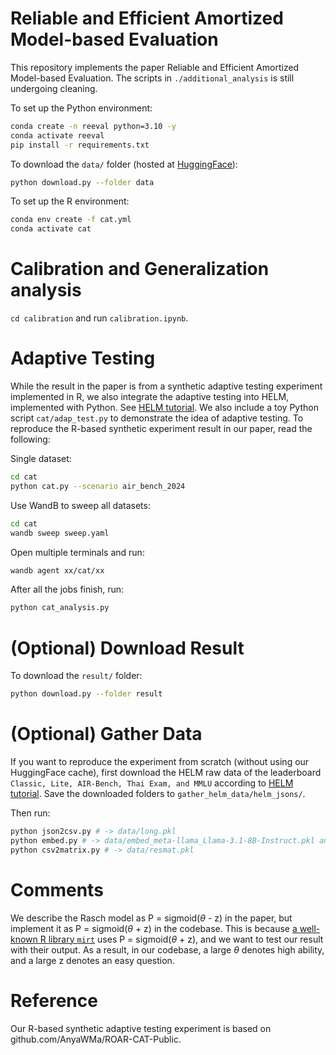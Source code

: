 # Reliable and Efficient Amortized Model-based Evaluation


This repository implements the paper Reliable and Efficient Amortized Model-based Evaluation.
The scripts in `./additional_analysis` is still undergoing cleaning.

To set up the Python environment:
```bash
conda create -n reeval python=3.10 -y
conda activate reeval
pip install -r requirements.txt
```


To download the `data/` folder (hosted at [HuggingFace](https://huggingface.co/datasets/stair-lab/reeval_data_public)):
```bash
python download.py --folder data
```


To set up the R environment:
```bash
conda env create -f cat.yml
conda activate cat
```


# Calibration and Generalization analysis
`cd calibration` and run `calibration.ipynb`.


# Adaptive Testing


While the result in the paper is from a synthetic adaptive testing experiment implemented in R, we also integrate the adaptive testing into HELM, implemented with Python. See [HELM tutorial](https://crfm-helm.readthedocs.io/en/latest/reeval/). We also include a toy Python script `cat/adap_test.py` to demonstrate the idea of adaptive testing. To reproduce the R-based synthetic experiment result in our paper, read the following:


Single dataset:
```bash
cd cat
python cat.py --scenario air_bench_2024
```


Use WandB to sweep all datasets:
```bash
cd cat
wandb sweep sweep.yaml
```


Open multiple terminals and run:
```bash
wandb agent xx/cat/xx
```


After all the jobs finish, run:
```bash
python cat_analysis.py
```


# (Optional) Download Result


To download the `result/` folder:
```bash
python download.py --folder result
```


# (Optional) Gather Data


If you want to reproduce the experiment from scratch (without using our HuggingFace cache), first download the HELM raw data of the leaderboard `Classic,
Lite, AIR-Bench, Thai Exam, and MMLU` according to [HELM tutorial](https://crfm-helm.readthedocs.io/en/latest/downloading_raw_results/). Save the downloaded folders to `gather_helm_data/helm_jsons/`.


Then run:
```bash
python json2csv.py # -> data/long.pkl
python embed.py # -> data/embed_meta-llama_Llama-3.1-8B-Instruct.pkl and data/embed_mistralai_Mistral-7B-Instruct-v0.3.pkl
python csv2matrix.py # -> data/resmat.pkl
```


# Comments


We describe the Rasch model as P = sigmoid($\theta$ - z) in the paper, but implement it as P = sigmoid($\theta$ + z) in the codebase. This is because [a well-known R library `mirt`](https://cran.r-project.org/web/packages/mirt/index.html) uses P = sigmoid($\theta$ + z), and we want to test our result with their output. As a result, in our codebase, a large $\theta$ denotes high ability, and a large z denotes an easy question.

# Reference

Our R-based synthetic adaptive testing experiment is based on github.com/AnyaWMa/ROAR-CAT-Public. 